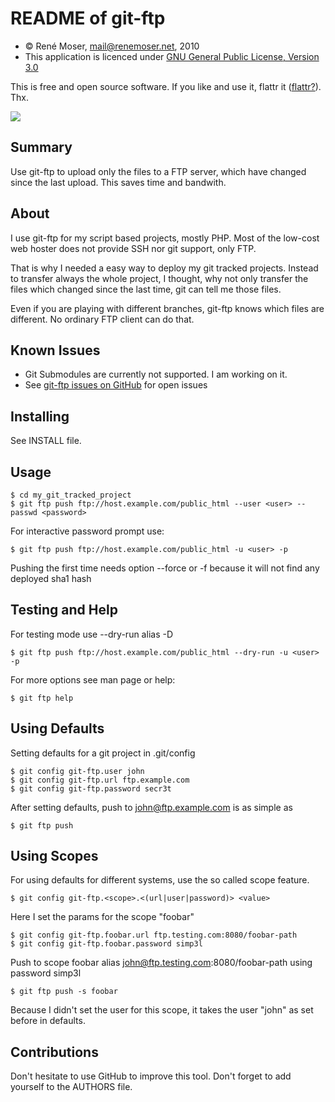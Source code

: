 README of git-ftp
=================

* &copy; René Moser, mail@renemoser.net, 2010
* This application is licenced under [GNU General Public License, Version 3.0]

This is free and open source software. If you like and use it, flattr it ([flattr?][WhatisFlattr]). Thx.

[![][FlattrButton]][FlattrLink] 

Summary
-------

Use git-ftp to upload only the files to a FTP server, which have changed
since the last upload. This saves time and bandwith.


About
-----

I use git-ftp for my script based projects, mostly PHP. Most of the low-cost
web hoster does not provide SSH nor git support, only FTP.

That is why I needed a easy way to deploy my git tracked projects. Instead to
transfer always the whole project, I thought, why not only transfer the files
which changed since the last time, git can tell me those files.

Even if you are playing with different branches, git-ftp knows which files
are different. No ordinary FTP client can do that.


Known Issues
------------
 * Git Submodules are currently not supported. I am working on it.
 * See [git-ftp issues on GitHub] for open issues


Installing
----------

See INSTALL file.


Usage
-----

    $ cd my_git_tracked_project
    $ git ftp push ftp://host.example.com/public_html --user <user> --passwd <password>

For interactive password prompt use:

    $ git ftp push ftp://host.example.com/public_html -u <user> -p

Pushing the first time needs option --force or -f because it will not find any deployed sha1 hash


Testing and Help
----------------

For testing mode use --dry-run alias -D

    $ git ftp push ftp://host.example.com/public_html --dry-run -u <user> -p

For more options see man page or help:

    $ git ftp help


Using Defaults
--------------

Setting defaults for a git project in .git/config

	$ git config git-ftp.user john
	$ git config git-ftp.url ftp.example.com
	$ git config git-ftp.password secr3t

After setting defaults, push to john@ftp.example.com is as simple as

	$ git ftp push


Using Scopes
------------

For using defaults for different systems, use the so called scope feature.

	$ git config git-ftp.<scope>.<(url|user|password)> <value>

Here I set the params for the scope "foobar"

	$ git config git-ftp.foobar.url ftp.testing.com:8080/foobar-path
	$ git config git-ftp.foobar.password simp3l

Push to scope foobar alias john@ftp.testing.com:8080/foobar-path using password simp3l

	$ git ftp push -s foobar

Because I didn't set the user for this scope, it takes the user "john" as set before in defaults.


Contributions
-------------

Don't hesitate to use GitHub to improve this tool. Don't forget to add yourself to the AUTHORS file.

[git-ftp issues on GitHub]: http://github.com/resmo/git-ftp/issues
[WhatisFlattr]: http://en.wikipedia.org/wiki/Flattr
[FlattrLink]: https://flattr.com/thing/99914/Git-ftp
[FlattrButton]: http://api.flattr.com/button/button-static-50x60.png
[GNU General Public License, Version 3.0]: http://www.gnu.org/licenses/gpl-3.0-standalone.html

